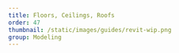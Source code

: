 ```yaml
---
title: Floors, Ceilings, Roofs
order: 47
thumbnail: /static/images/guides/revit-wip.png
group: Modeling
---
```


